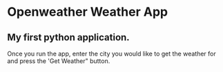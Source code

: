 # Openweather Weather App

## My first python application.  

Once you run the app, enter the city you would like to get the weather for and press the 'Get Weather" button.